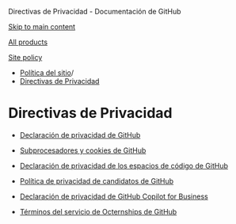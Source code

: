 Directivas de Privacidad - Documentación de GitHub

[Skip to main content](#main-content)

[All products](/es)

[Site policy](/site-policy)

* [Política del sitio](/es/site-policy)/
* [Directivas de Privacidad](/es/site-policy/privacy-policies)

Directivas de Privacidad
==========

* [Declaración de privacidad de GitHub](/es/site-policy/privacy-policies/github-privacy-statement)

* [Subprocesadores y cookies de GitHub](/es/site-policy/privacy-policies/github-subprocessors-and-cookies)

* [Declaración de privacidad de los espacios de código de GitHub](/es/site-policy/privacy-policies/github-codespaces-privacy-statement)

* [Política de privacidad de candidatos de GitHub](/es/site-policy/privacy-policies/github-candidate-privacy-policy)

* [Declaración de privacidad de GitHub Copilot for Business](/es/site-policy/privacy-policies/github-copilot-for-business-privacy-statement)

* [Términos del servicio de Octernships de GitHub](/es/site-policy/privacy-policies/github-octernships-terms-of-service)
